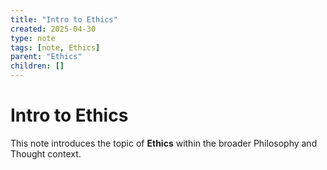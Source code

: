 ```yaml
---
title: "Intro to Ethics"
created: 2025-04-30
type: note
tags: [note, Ethics]
parent: "Ethics"
children: []
---
```


# Intro to Ethics

This note introduces the topic of **Ethics** within the broader Philosophy and Thought context.
